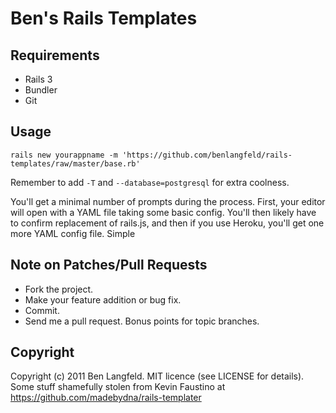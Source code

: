 Ben's Rails Templates
=====================

Requirements
------------
* Rails 3
* Bundler
* Git

Usage
-----
    rails new yourappname -m 'https://github.com/benlangfeld/rails-templates/raw/master/base.rb'

Remember to add `-T` and `--database=postgresql` for extra coolness.

You'll get a minimal number of prompts during the process. First, your editor will open with a YAML file taking some basic config. You'll then likely have to confirm replacement of rails.js, and then if you use Heroku, you'll get one more YAML config file. Simple

Note on Patches/Pull Requests
-----------------------------

* Fork the project.
* Make your feature addition or bug fix.
* Commit.
* Send me a pull request. Bonus points for topic branches.

Copyright
---------

Copyright (c) 2011 Ben Langfeld. MIT licence (see LICENSE for details).
Some stuff shamefully stolen from Kevin Faustino at https://github.com/madebydna/rails-templater
